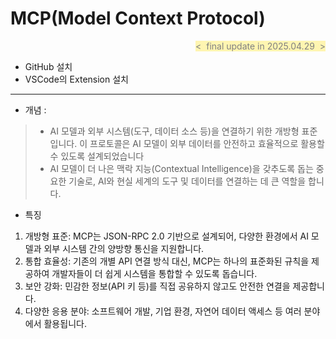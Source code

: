 # MCP(Model Context Protocol)
<div align="right">
<span style="color:#808080; background-color:#fff5b1">&lt;&nbsp; final update in 2025.04.29 &nbsp;&gt;</span>
</div>

- GitHub 설치
- VSCode의 Extension 설치

---
- 개념 :
> - AI 모델과 외부 시스템(도구, 데이터 소스 등)을 연결하기 위한 개방형 표준입니다. 이 프로토콜은 AI 모델이 외부 데이터를 안전하고 효율적으로 활용할 수 있도록 설계되었습니다
> - AI 모델이 더 나은 맥락 지능(Contextual Intelligence)을 갖추도록 돕는 중요한 기술로, AI와 현실 세계의 도구 및 데이터를 연결하는 데 큰 역할을 합니다. 

- 특징
<ol>
    <li> 개방형 표준: MCP는 JSON-RPC 2.0 기반으로 설계되어, 다양한 환경에서 AI 모델과 외부 시스템 간의 양방향 통신을 지원합니다.
    <li> 통합 효율성: 기존의 개별 API 연결 방식 대신, MCP는 하나의 표준화된 규칙을 제공하여 개발자들이 더 쉽게 시스템을 통합할 수 있도록 돕습니다.
    <li> 보안 강화: 민감한 정보(API 키 등)를 직접 공유하지 않고도 안전한 연결을 제공합니다.
    <li> 다양한 응용 분야: 소프트웨어 개발, 기업 환경, 자연어 데이터 액세스 등 여러 분야에서 활용됩니다.
</ol>

